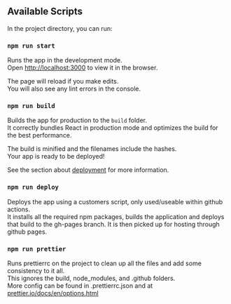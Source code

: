 ## Available Scripts

In the project directory, you can run:

### `npm run start`

Runs the app in the development mode.\
Open [http://localhost:3000](http://localhost:3000) to view it in the browser.

The page will reload if you make edits.\
You will also see any lint errors in the console.

### `npm run build`

Builds the app for production to the `build` folder.\
It correctly bundles React in production mode and optimizes the build for the best performance.

The build is minified and the filenames include the hashes.\
Your app is ready to be deployed!

See the section about [deployment](https://facebook.github.io/create-react-app/docs/deployment) for more information.

### `npm run deploy`

Deploys the app using a customers script, only used/useable within github actions.\
It installs all the required npm packages, builds the application and deploys that build to the gh-pages branch. It is then picked up for hosting through github pages.

### `npm run prettier`

Runs prettierrc on the project to clean up all the files and add some consistency to it all.\
This ignores the build, node_modules, and .github folders.\
More config can be found in .prettierrc.json and at [prettier.io/docs/en/options.html](https://prettier.io/docs/en/options.html)
